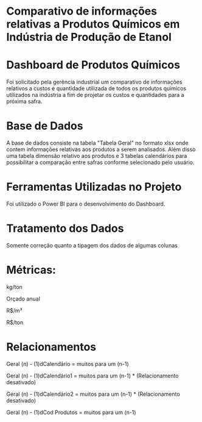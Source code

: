 # Comparativo de informações relativas a Produtos Químicos em Indústria de Produção de Etanol

# Dashboard de Produtos Químicos
Foi solicitado pela gerência industrial um comparativo de informações relativos a custos e quantidade utilizada de todos os produtos químicos utilizados na indústria a fim de projetar os custos e quantidades para a próxima safra.


# Base de Dados
A base de dados consiste na tabela "Tabela Geral" no formato xlsx onde contem informações relativas aos produtos a serem analisados. Além disso uma tabela dimensão relativo aos produtos e 3 tabelas calendários para possibilitar a comparação entre safras conforme selecionado pelo usuário.


# Ferramentas Utilizadas no Projeto
Foi utilizado o Power BI para o desenvolvimento do Dashboard.


# Tratamento dos Dados
Somente correção quanto a tipagem dos dados de algumas colunas


# Métricas:
kg/ton

Orçado anual

R$/m³

R$/ton


# Relacionamentos

Geral (n) - (1)dCalendário = muitos para um (n-1)

Geral (n) - (1)dCalendário1 = muitos para um (n-1) * (Relacionamento desativado)

Geral (n) - (1)dCalendário2 = muitos para um (n-1) * (Relacionamento desativado)

Geral (n) - (1)dCod Produtos = muitos para um (n-1)

